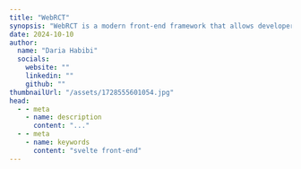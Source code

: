 ```yaml
---
title: "WebRCT"
synopsis: "WebRCT is a modern front-end framework that allows developers to build fast, optimized websites with ease."
date: 2024-10-10
author:
  name: "Daria Habibi"
  socials:
    website: ""
    linkedin: ""
    github: ""
thumbnailUrl: "/assets/1728555601054.jpg"
head:
  - - meta
    - name: description
      content: "..."
  - - meta
    - name: keywords
      content: "svelte front-end"
---
```

